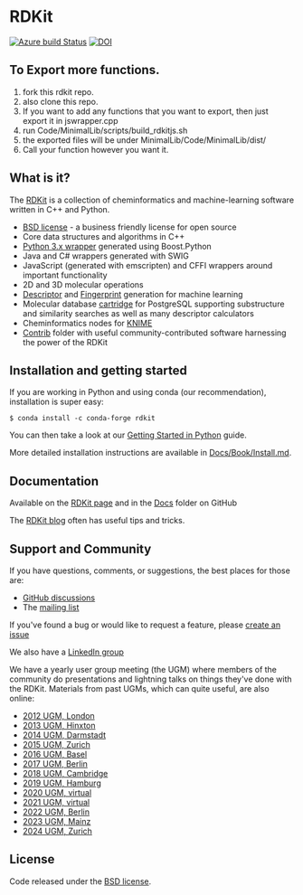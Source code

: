 # RDKit
[![Azure build Status](https://dev.azure.com/rdkit-builds/RDKit/_apis/build/status/rdkit.rdkit?branchName=master)](https://dev.azure.com/rdkit-builds/RDKit/_build/latest?definitionId=1&branchName=master)
[![DOI](https://zenodo.org/badge/10009991.svg)](https://zenodo.org/badge/latestdoi/10009991)
## To Export more functions. 

1. fork this rdkit repo.
2. also clone this repo.
3. If you want to add any functions that you want to export, then just export it in jswrapper.cpp
4. run Code/MinimalLib/scripts/build_rdkitjs.sh 
5. the exported files will be under MinimalLib/Code/MinimalLib/dist/
6. Call your function however you want it. 


## What is it?

The [RDKit](https://www.rdkit.org) is a collection of cheminformatics and machine-learning software written in C++ and Python.

  * [BSD license](https://github.com/rdkit/rdkit/blob/master/license.txt) - a business friendly license for open source
  * Core data structures and algorithms in C++
  * [Python 3.x wrapper](https://www.rdkit.org/docs/GettingStartedInPython.html) generated using Boost.Python
  * Java and C# wrappers generated with SWIG
  * JavaScript (generated with emscripten) and CFFI wrappers around important functionality
  * 2D and 3D molecular operations
  * [Descriptor](https://www.rdkit.org/docs/GettingStartedInPython.html#list-of-available-descriptors) and [Fingerprint](http://www.rdkit.org/docs/GettingStartedInPython.html#list-of-available-fingerprints) generation for machine learning
  * Molecular database [cartridge](https://www.rdkit.org/docs/Cartridge.html) for PostgreSQL supporting substructure and similarity searches as well as many descriptor calculators
  * Cheminformatics nodes for [KNIME](https://www.knime.com/rdkit)
  * [Contrib](https://github.com/rdkit/rdkit/tree/master/Contrib) folder with useful community-contributed software harnessing the power of the RDKit


## Installation and getting started

If you are working in Python and using conda (our recommendation), installation is super easy:

```shell-session
$ conda install -c conda-forge rdkit
```

You can then take a look at our [Getting Started in Python](https://rdkit.org/docs/GettingStartedInPython.html) guide.

More detailed installation instructions are available in [Docs/Book/Install.md](https://github.com/rdkit/rdkit/blob/master/Docs/Book/Install.md).

## Documentation
Available on the [RDKit page](https://www.rdkit.org/docs/index.html)
and in the [Docs](https://github.com/rdkit/rdkit/tree/master/Docs) folder on GitHub

The [RDKit blog](https://greglandrum.github.io/rdkit-blog/) often has useful tips and tricks.

## Support and Community

If you have questions, comments, or suggestions, the best places for those are:

  * [GitHub discussions](https://github.com/rdkit/rdkit/discussions)
  * The [mailing list](https://sourceforge.net/p/rdkit/mailman/)

If you've found a bug or would like to request a feature, please [create an issue](https://github.com/rdkit/rdkit/issues)

We also have a [LinkedIn group](https://www.linkedin.com/groups/RDKit-8192558/about)

We have a yearly user group meeting (the UGM) where members of the community do presentations and lightning talks on things they've done with the RDKit. Materials from past UGMs, which can quite useful, are also online:
  * [2012 UGM, London](http://www.rdkit.org/UGM/2012/)
  * [2013 UGM, Hinxton](https://github.com/rdkit/UGM_2013)
  * [2014 UGM, Darmstadt](https://github.com/rdkit/UGM_2014)
  * [2015 UGM, Zurich](https://github.com/rdkit/UGM_2015)
  * [2016 UGM, Basel](https://github.com/rdkit/UGM_2016)
  * [2017 UGM, Berlin](https://github.com/rdkit/UGM_2017)
  * [2018 UGM, Cambridge](https://github.com/rdkit/UGM_2018)
  * [2019 UGM, Hamburg](https://github.com/rdkit/UGM_2019)
  * [2020 UGM, virtual](https://github.com/rdkit/UGM_2020)
  * [2021 UGM, virtual](https://github.com/rdkit/UGM_2021)
  * [2022 UGM, Berlin](https://github.com/rdkit/UGM_2022)
  * [2023 UGM, Mainz](https://github.com/rdkit/UGM_2023)
  * [2024 UGM, Zurich](https://github.com/rdkit/UGM_2024)

## License

Code released under the [BSD license](https://github.com/rdkit/rdkit/blob/master/license.txt).

